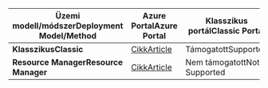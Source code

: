 | <span data-ttu-id="e0098-101">**Üzemi modell/módszer**</span><span class="sxs-lookup"><span data-stu-id="e0098-101">**Deployment Model/Method**</span></span> | <span data-ttu-id="e0098-102">**Azure Portal**</span><span class="sxs-lookup"><span data-stu-id="e0098-102">**Azure Portal**</span></span> | <span data-ttu-id="e0098-103">**Klasszikus portál**</span><span class="sxs-lookup"><span data-stu-id="e0098-103">**Classic Portal**</span></span> | <span data-ttu-id="e0098-104">**PowerShell**</span><span class="sxs-lookup"><span data-stu-id="e0098-104">**PowerShell**</span></span> |
| --- | --- | --- | --- |
| <span data-ttu-id="e0098-105">**Klasszikus**</span><span class="sxs-lookup"><span data-stu-id="e0098-105">**Classic**</span></span> |[<span data-ttu-id="e0098-106">Cikk</span><span class="sxs-lookup"><span data-stu-id="e0098-106">Article</span></span>](../articles/vpn-gateway/vpn-gateway-howto-point-to-site-classic-azure-portal.md) |<span data-ttu-id="e0098-107">Támogatott</span><span class="sxs-lookup"><span data-stu-id="e0098-107">Supported</span></span> |<span data-ttu-id="e0098-108">Támogatott</span><span class="sxs-lookup"><span data-stu-id="e0098-108">Supported</span></span> |
| <span data-ttu-id="e0098-109">**Resource Manager**</span><span class="sxs-lookup"><span data-stu-id="e0098-109">**Resource Manager**</span></span> |[<span data-ttu-id="e0098-110">Cikk</span><span class="sxs-lookup"><span data-stu-id="e0098-110">Article</span></span>](../articles/vpn-gateway/vpn-gateway-howto-point-to-site-resource-manager-portal.md) |<span data-ttu-id="e0098-111">Nem támogatott</span><span class="sxs-lookup"><span data-stu-id="e0098-111">Not Supported</span></span> |[<span data-ttu-id="e0098-112">Cikk</span><span class="sxs-lookup"><span data-stu-id="e0098-112">Article</span></span>](../articles/vpn-gateway/vpn-gateway-howto-point-to-site-rm-ps.md) |

